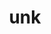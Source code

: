 ---
layout: dictionary_entry
title: unk
parent: Common Words
last_modified_date: 2021-10-20

word: unk
see_also:
  - "unkrat"
  - "ung"
  - "ak"
transcriptions:
  - ˈʌŋk
translations:
  - "no"
  - "not"
  - "do not"
examples:
  - bzo: "Affektion **unk** enbeas."
    eng: "Love **does not** exist."
  - bzo: "Yu **unk** apri so duz?"
    eng: "Do you **not** like it?"
---